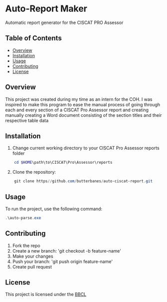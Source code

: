# Auto-Report Maker
Automatic report generator for the CISCAT PRO Assessor

## Table of Contents
- [Overview](#overview)
- [Installation](#installation)
- [Usage](#usage)
- [Contributing](#contributing)
- [License](#license)

## Overview
This project was created during my time as an intern for the COH. I was inspired to make this program to ease the manual process of going through each and every section of a CISCAT Pro Assessor report and creating manually creating a Word document consisting of the section titles and their respective table data

## Installation
1. Change current working directory to your CISCAT Pro Assessor reports folder
```powershell
    cd $HOME\path\to\CISCAT\Pro\Assessor\reports
```
2. Clone the repository:
```powershell
    git clone https//github.com/butterbanes/auto-ciscat-report.git
```

## Usage
To run the project, use the following command:
```powershell
.\auto-parse.exe
```

## Contributing
1. Fork the repo
2. Create a new branch: 'git checkout -b feature-name'
3. Make your changes
4. Push your branch: 'git push origin feature-name'
5. Create pull request

## License
This project is licensed under the [BBCL](https://github.com/butterbanes/butterbanes-custom-license)
